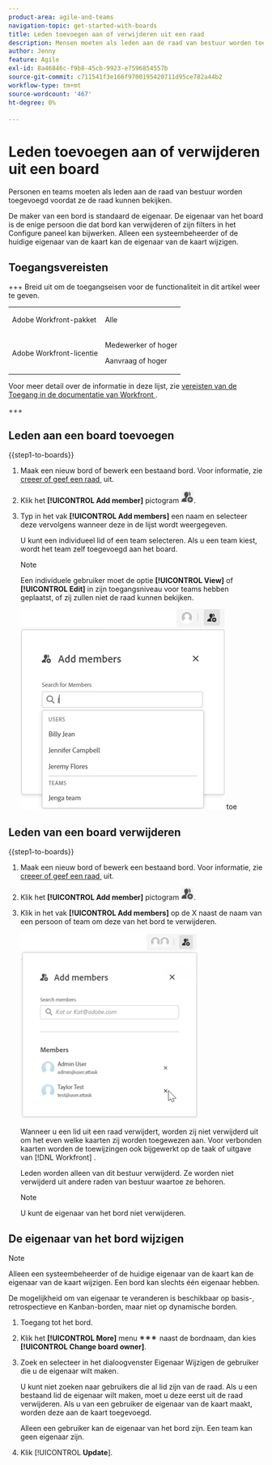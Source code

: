 ```yaml
---
product-area: agile-and-teams
navigation-topic: get-started-with-boards
title: Leden toevoegen aan of verwijderen uit een raad
description: Mensen moeten als leden aan de raad van bestuur worden toegevoegd voordat ze de raad kunnen bekijken en aan kaarten kunnen worden toegewezen.
author: Jenny
feature: Agile
exl-id: 8a46846c-f9b8-45cb-9923-e7596854557b
source-git-commit: c711541f3e166f9700195420711d95ce782a44b2
workflow-type: tm+mt
source-wordcount: '467'
ht-degree: 0%

---
```


# Leden toevoegen aan of verwijderen uit een board

Personen en teams moeten als leden aan de raad van bestuur worden toegevoegd voordat ze de raad kunnen bekijken.

De maker van een bord is standaard de eigenaar. De eigenaar van het board is de enige persoon die dat bord kan verwijderen of zijn filters in het Configure paneel kan bijwerken. Alleen een systeembeheerder of de huidige eigenaar van de kaart kan de eigenaar van de kaart wijzigen.

## Toegangsvereisten

+++ Breid uit om de toegangseisen voor de functionaliteit in dit artikel weer te geven.

<table style="table-layout:auto"> 
 <col> 
 <col> 
 <tbody> 
  <tr> 
   <td role="rowheader">Adobe Workfront-pakket</td> 
   <td> <p>Alle</p> </td> 
  </tr> 
  <tr> 
   <td role="rowheader">Adobe Workfront-licentie</td> 
   <td> 
   <p>Medewerker of hoger</p> 
   <p>Aanvraag of hoger</p>
   </td> 
  </tr> 
 </tbody> 
</table>

Voor meer detail over de informatie in deze lijst, zie [&#x200B; vereisten van de Toegang in de documentatie van Workfront &#x200B;](/help/quicksilver/administration-and-setup/add-users/access-levels-and-object-permissions/access-level-requirements-in-documentation.md).

+++

## Leden aan een board toevoegen

{{step1-to-boards}}

1. Maak een nieuw bord of bewerk een bestaand bord. Voor informatie, zie [&#x200B; creeer of geef een raad &#x200B;](../../agile/get-started-with-boards/create-edit-board.md) uit.
1. Klik het **[!UICONTROL Add member]** pictogram ![&#x200B; toevoegen leden &#x200B;](assets/boards-addmember-spectrum-25x25.png).
1. Typ in het vak **[!UICONTROL Add members]** een naam en selecteer deze vervolgens wanneer deze in de lijst wordt weergegeven.

   U kunt een individueel lid of een team selecteren. Als u een team kiest, wordt het team zelf toegevoegd aan het board.

   >[!NOTE]
   >
   >Een individuele gebruiker moet de optie **[!UICONTROL View]** of **[!UICONTROL Edit]** in zijn toegangsniveau voor teams hebben geplaatst, of zij zullen niet de raad kunnen bekijken.


   ![&#x200B; voegt leden aan raad &#x200B;](assets/boards-add-members.png) toe

## Leden van een board verwijderen

{{step1-to-boards}}

1. Maak een nieuw bord of bewerk een bestaand bord. Voor informatie, zie [&#x200B; creeer of geef een raad &#x200B;](../../agile/get-started-with-boards/create-edit-board.md) uit.
1. Klik het **[!UICONTROL Add member]** pictogram ![&#x200B; toevoegen leden &#x200B;](assets/boards-addmember-spectrum-25x25.png).
1. Klik in het vak **[!UICONTROL Add members]** op de X naast de naam van een persoon of team om deze van het bord te verwijderen.

   ![&#x200B; verwijdert lid uit raad &#x200B;](assets/boards-remove-member-from-board-350x367.png)

   Wanneer u een lid uit een raad verwijdert, worden zij niet verwijderd uit om het even welke kaarten zij worden toegewezen aan. Voor verbonden kaarten worden de toewijzingen ook bijgewerkt op de taak of uitgave van [!DNL Workfront] .

   Leden worden alleen van dit bestuur verwijderd. Ze worden niet verwijderd uit andere raden van bestuur waartoe ze behoren.

   >[!NOTE]
   >
   >U kunt de eigenaar van het bord niet verwijderen.

## De eigenaar van het bord wijzigen

>[!NOTE]
>
>Alleen een systeembeheerder of de huidige eigenaar van de kaart kan de eigenaar van de kaart wijzigen. Een bord kan slechts één eigenaar hebben.
>
>De mogelijkheid om van eigenaar te veranderen is beschikbaar op basis-, retrospectieve en Kanban-borden, maar niet op dynamische borden.

1. Toegang tot het bord.
1. Klik het **[!UICONTROL More]** menu ![&#x200B; Meer menu &#x200B;](assets/more-icon-spectrum.png) naast de bordnaam, dan kies **[!UICONTROL Change board owner]**.
1. Zoek en selecteer in het dialoogvenster Eigenaar Wijzigen de gebruiker die u de eigenaar wilt maken.

   U kunt niet zoeken naar gebruikers die al lid zijn van de raad. Als u een bestaand lid de eigenaar wilt maken, moet u deze eerst uit de raad verwijderen. Als u van een gebruiker de eigenaar van de kaart maakt, worden deze aan de kaart toegevoegd.

   Alleen een gebruiker kan de eigenaar van het bord zijn. Een team kan geen eigenaar zijn.

1. Klik [!UICONTROL **Update**].
